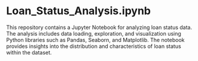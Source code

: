 # Loan_Status_Analysis.ipynb
This repository contains a Jupyter Notebook for analyzing loan status data. The analysis includes data loading, exploration, and visualization using Python libraries such as Pandas, Seaborn, and Matplotlib. The notebook provides insights into the distribution and characteristics of loan status within the dataset.
